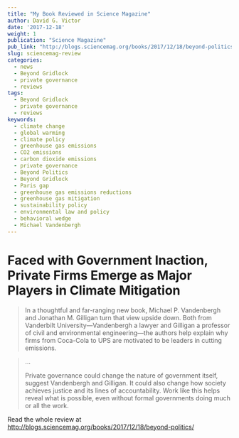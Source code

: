 ```yaml
---
title: "My Book Reviewed in Science Magazine"
author: David G. Victor
date: '2017-12-18'
weight: 1
publication: "Science Magazine"
pub_link: "http://blogs.sciencemag.org/books/2017/12/18/beyond-politics/"
slug: sciencemag-review
categories:
  - news
  - Beyond Gridlock
  - private governance
  - reviews
tags:
  - Beyond Gridlock
  - private governance
  - reviews
keywords:
  - climate change
  - global warming
  - climate policy
  - greenhouse gas emissions
  - CO2 emissions
  - carbon dioxide emissions
  - private governance
  - Beyond Politics
  - Beyond Gridlock
  - Paris gap
  - greenhouse gas emissions reductions
  - greenhouse gas mitigation
  - sustainability policy
  - environmental law and policy
  - behavioral wedge
  - Michael Vandenbergh
---
```

# Faced with Government Inaction, Private Firms Emerge as Major Players in Climate Mitigation

> In a thoughtful and far-ranging new book, Michael P. Vandenbergh and Jonathan M. Gilligan turn that view upside down. Both from Vanderbilt  University—Vandenbergh a lawyer and Gilligan a professor of civil and environmental engineering—the authors help explain why firms from Coca-Cola to UPS are motivated to be leaders in cutting emissions.
<!--more-->
> ...
>
> Private governance could change the nature of government itself, suggest Vandenbergh and Gilligan. It could also change how society achieves justice and its lines of accountability. Work like this helps reveal what is possible, even without formal governments doing much or all the work.

Read the whole review at <http://blogs.sciencemag.org/books/2017/12/18/beyond-politics/>
